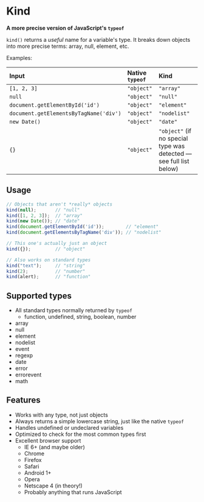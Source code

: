 # Kind

**A more precise version of JavaScript's `typeof`**

`kind()` returns a *useful* name for a variable's type. It breaks down objects into more precise terms: array, null, element, etc.

Examples:

| Input | Native `typeof` | **Kind** |
|:---------------|:--------|:------------|
| `[1, 2, 3]` | `"object"` | `"array"` |
| `null` | `"object"` | `"null"` |
| `document.getElementById('id')` | `"object"` | `"element"` |
| `document.getElementsByTagName('div')` | `"object"` | `"nodelist"` |
| `new Date()` | `"object"` | `"date"` |
| `{}` | `"object"` | `"object"` (if no special type was detected &mdash; see full list below) |

## Usage

```js
// Objects that aren't *really* objects
kind(null);       // "null"
kind([1, 2, 3]);  // "array"
kind(new Date()); // "date"
kind(document.getElementById('id'));        // "element"
kind(document.getElementsByTagName('div')); // "nodelist"

// This one's actually just an object
kind({});         // "object"

// Also works on standard types
kind("text");     // "string"
kind(2);          // "number"
kind(alert);      // "function"
```

## Supported types

- All standard types normally returned by `typeof`
    + function, undefined, string, boolean, number
- array
- null
- element
- nodelist
- event
- regexp
- date
- error
- errorevent
- math

## Features

- Works with any type, not just objects
- Always returns a simple lowercase string, just like the native `typeof`
- Handles undefined or undeclared variables
- Optimized to check for the most common types first
- Excellent browser support
    + IE 6+ (and maybe older)
    + Chrome
    + Firefox
    + Safari
    + Android 1+
    + Opera
    + Netscape 4 (in theory!)
    + Probably anything that runs JavaScript
